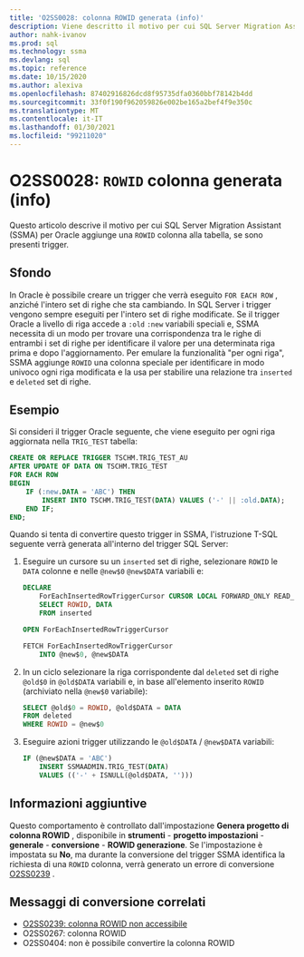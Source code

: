 ```yaml
---
title: 'O2SS0028: colonna ROWID generata (info)'
description: Viene descritto il motivo per cui SQL Server Migration Assistant (SSMA) per Oracle aggiunge la colonna ROWID alla tabella.
author: nahk-ivanov
ms.prod: sql
ms.technology: ssma
ms.devlang: sql
ms.topic: reference
ms.date: 10/15/2020
ms.author: alexiva
ms.openlocfilehash: 87402916826dcd8f95735dfa0360bbf78142b4dd
ms.sourcegitcommit: 33f0f190f962059826e002be165a2bef4f9e350c
ms.translationtype: MT
ms.contentlocale: it-IT
ms.lasthandoff: 01/30/2021
ms.locfileid: "99211020"
---
```

# <a name="o2ss0028-rowid-column-generated-info"></a>O2SS0028: `ROWID` colonna generata (info)

Questo articolo descrive il motivo per cui SQL Server Migration Assistant (SSMA) per Oracle aggiunge una `ROWID` colonna alla tabella, se sono presenti trigger.

## <a name="background"></a>Sfondo

In Oracle è possibile creare un trigger che verrà eseguito `FOR EACH ROW` , anziché l'intero set di righe che sta cambiando. In SQL Server i trigger vengono sempre eseguiti per l'intero set di righe modificate. Se il trigger Oracle a livello di riga accede a `:old` `:new` variabili speciali e, SSMA necessita di un modo per trovare una corrispondenza tra le righe di entrambi i set di righe per identificare il valore per una determinata riga prima e dopo l'aggiornamento. Per emulare la funzionalità "per ogni riga", SSMA aggiunge `ROWID` una colonna speciale per identificare in modo univoco ogni riga modificata e la usa per stabilire una relazione tra `inserted` e `deleted` set di righe.

## <a name="example"></a>Esempio

Si consideri il trigger Oracle seguente, che viene eseguito per ogni riga aggiornata nella `TRIG_TEST` tabella:

```sql
CREATE OR REPLACE TRIGGER TSCHM.TRIG_TEST_AU
AFTER UPDATE OF DATA ON TSCHM.TRIG_TEST
FOR EACH ROW
BEGIN
    IF (:new.DATA = 'ABC') THEN
        INSERT INTO TSCHM.TRIG_TEST(DATA) VALUES ('-' || :old.DATA);
    END IF;
END;
```

Quando si tenta di convertire questo trigger in SSMA, l'istruzione T-SQL seguente verrà generata all'interno del trigger SQL Server:

1) Eseguire un cursore su un `inserted` set di righe, selezionare `ROWID` le `DATA` colonne e nelle `@new$0` `@new$DATA` variabili e:

    ```sql
    DECLARE
        ForEachInsertedRowTriggerCursor CURSOR LOCAL FORWARD_ONLY READ_ONLY FOR
        SELECT ROWID, DATA
        FROM inserted

    OPEN ForEachInsertedRowTriggerCursor

    FETCH ForEachInsertedRowTriggerCursor
        INTO @new$0, @new$DATA
    ```

2) In un ciclo selezionare la riga corrispondente dal `deleted` set di righe `@old$0` in `@old$DATA` variabili e, in base all'elemento inserito `ROWID` (archiviato nella `@new$0` variabile):

    ```sql
    SELECT @old$0 = ROWID, @old$DATA = DATA
    FROM deleted
    WHERE ROWID = @new$0
    ```

3) Eseguire azioni trigger utilizzando le `@old$DATA` / `@new$DATA` variabili:

    ```sql
    IF (@new$DATA = 'ABC')
        INSERT SSMAADMIN.TRIG_TEST(DATA)
        VALUES (('-' + ISNULL(@old$DATA, '')))
    ```

## <a name="additional-information"></a>Informazioni aggiuntive

Questo comportamento è controllato dall'impostazione **Genera progetto di colonna ROWID** , disponibile in **strumenti**  -  **progetto impostazioni**  -  **generale**  -  **conversione**  -  **ROWID generazione**. Se l'impostazione è impostata su **No**, ma durante la conversione del trigger SSMA identifica la richiesta di una `ROWID` colonna, verrà generato un errore di conversione [O2SS0239](o2ss0239.md) .

## <a name="related-conversion-messages"></a>Messaggi di conversione correlati

* [O2SS0239: colonna ROWID non accessibile](o2ss0239.md)
* O2SS0267: colonna ROWID
* O2SS0404: non è possibile convertire la colonna ROWID
